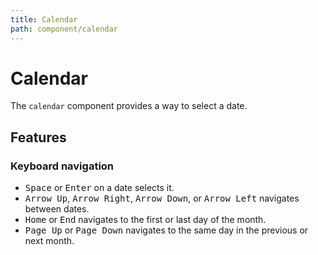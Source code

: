 ```yaml
---
title: Calendar
path: component/calendar
---
```


# Calendar

The `calendar` component provides a way to select a date.

## Features

### Keyboard navigation

- <kbd>Space</kbd> or <kbd>Enter</kbd> on a date selects it.
- <kbd>Arrow Up</kbd>, <kbd>Arrow Right</kbd>, <kbd>Arrow Down</kbd>, or <kbd>Arrow Left</kbd> navigates between dates.
- <kbd>Home</kbd> or <kbd>End</kbd> navigates to the first or last day of the month.
- <kbd>Page Up</kbd> or <kbd>Page Down</kbd> navigates to the same day in the previous or next month.
